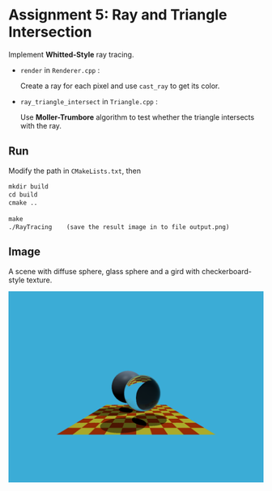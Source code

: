 # Assignment 5: Ray and Triangle Intersection

Implement **Whitted-Style** ray tracing.



* `render` in `Renderer.cpp` :

  Create a ray for each pixel and use `cast_ray` to get its color.
  
* `ray_triangle_intersect` in `Triangle.cpp` :

  Use **Moller-Trumbore** algorithm to test whether the triangle intersects with the ray.



## Run

Modify the path in `CMakeLists.txt`, then

```shell
mkdir build
cd build
cmake ..

make
./RayTracing	(save the result image in to file output.png)
```



## Image

A scene with diffuse sphere, glass sphere and a gird with checkerboard-style texture.

![output](image/output.png)
